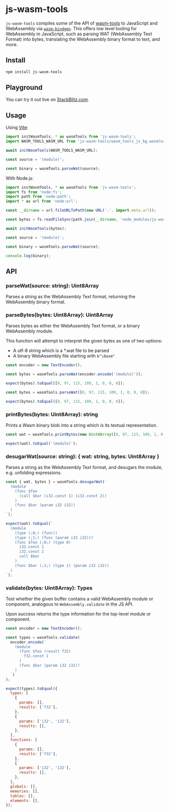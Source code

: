 # js-wasm-tools

`js-wasm-tools` compiles some of the API of [wasm-tools](https://github.com/bytecodealliance/wasm-tools) to JavaScript and WebAssembly via [`wasm-bindgen`](https://github.com/rustwasm/wasm-bindgen). This offers low level tooling for WebAssembly in JavaScript, such as parsing WAT (WebAssembly Text Format) into bytes, translating the WebAssembly binary format to text, and more.

## Install

```sh
npm install js-wasm-tools
```

## Playground

You can try it out live on [StackBlitz.com](https://stackblitz.com/edit/js-wasm-tools?file=index.js).

## Usage

Using [Vite](https://vitejs.dev/):

```js
import initWasmTools, * as wasmTools from 'js-wasm-tools';
import WASM_TOOLS_WASM_URL from 'js-wasm-tools/wasm_tools_js_bg.wasm?url';

await initWasmTools(WASM_TOOLS_WASM_URL);

const source = '(module)';

const binary = wasmTools.parseWat(source);
```

With Node.js:

```js
import initWasmTools, * as wasmTools from 'js-wasm-tools';
import fs from 'node:fs';
import path from 'node:path';
import * as url from 'node:url';

const __dirname = url.fileURLToPath(new URL('.', import.meta.url));

const bytes = fs.readFileSync(path.join(__dirname, 'node_modules/js-wasm-tools/dist/js_wasm_tools_bg.wasm'));

await initWasmTools(bytes);

const source = '(module)';

const binary = wasmTools.parseWat(source);

console.log(binary);
```

## API

### parseWat(source: string): Uint8Array

Parses a string as the WebAssembly Text format, returning the WebAssembly binary format.

### parseBytes(bytes: Uint8Array): Uint8Array

Parses bytes as either the WebAssembly Text format, or a binary WebAssembly module.

This function will attempt to interpret the given bytes as one of two options:

- A utf-8 string which is a \*.wat file to be parsed
- A binary WebAssembly file starting with `b"\0asm"`

```js
const encoder = new TextEncoder();

const bytes = wasmTools.parseWat(encoder.encode('(module)'));

expect(bytes).toEqual([0, 97, 115, 109, 1, 0, 0, 0]);
```

```js
const bytes = wasmTools.parseWat([0, 97, 115, 109, 1, 0, 0, 0]);

expect(bytes).toEqual([0, 97, 115, 109, 1, 0, 0, 0]);
```

### printBytes(bytes: Uint8Array): string

Prints a Wasm binary blob into a string which is its textual representation.

```js
const wat = wasmTools.printBytes(new Uint8Array([0, 97, 115, 109, 1, 0, 0, 0]));

expect(wat).toEqual('(module)');
```

### desugarWat(source: string): { wat: string, bytes: Uint8Array }

Parses a string as the WebAssembly Text format, and desugars the module, e.g. unfolding expressions.

```js
const { wat, bytes } = wasmTools.desugarWat(`
  (module
    (func $foo
      (call $bar (i32.const 1) (i32.const 2))
    )
    (func $bar (param i32 i32))
  )
`);

expect(wat).toEqual(`
  (module
    (type (;0;) (func))
    (type (;1;) (func (param i32 i32)))
    (func $foo (;0;) (type 0)
      i32.const 1
      i32.const 2
      call $bar
    )
    (func $bar (;1;) (type 1) (param i32 i32))
  )
`);
```

### validate(bytes: Uint8Array): Types

Test whether the given buffer contains a valid WebAssembly module or component, analogous to `WebAssembly.validate` in the JS API.

Upon success returns the type information for the top-level module or component.

```js
const encoder = new TextEncoder();

const types = wasmTools.validate(
  encoder.encode(`
    (module
      (func $foo (result f32)
        f32.const 1
      )
      (func $bar (param i32 i32))
    )
  `)
);

expect(types).toEqual({
  types: [
    {
      params: [],
      results: ['f32'],
    },
    {
      params: ['i32', 'i32'],
      results: [],
    },
  ],
  functions: [
    {
      params: [],
      results: ['f32'],
    },
    {
      params: ['i32', 'i32'],
      results: [],
    },
  ],
  globals: [],
  memories: [],
  tables: [],
  elements: [],
});
```
